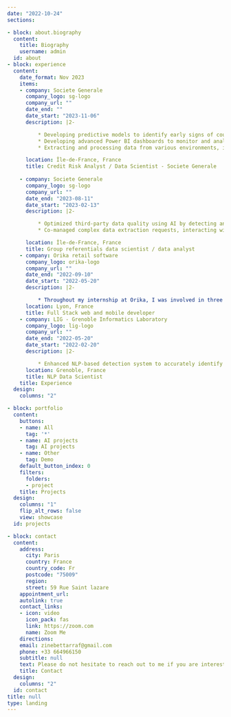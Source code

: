 ```yaml
---
date: "2022-10-24"
sections:

- block: about.biography
  content:
    title: Biography
    username: admin
  id: about
- block: experience
  content:
    date_format: Nov 2023
    items:
    - company: Societe Generale
      company_logo: sg-logo
      company_url: ""
      date_end: ""
      date_start: "2023-11-06"
      description: |2-

          * Developing predictive models to identify early signs of counterparty deterioration in the corporate market.
          * Developing advanced Power BI dashboards to monitor and analyze credit risk, automating data workflows to enhance efficiency and accuracy.
          * Extracting and processing data from various environments, including datalakes (using Python, SQL, PySpark), SAS datasets, and OLAP cubes.

      location: Île-de-France, France
      title: Credit Risk Analyst / Data Scientist - Societe Generale
      
    - company: Societe Generale
      company_logo: sg-logo
      company_url: ""
      date_end: "2023-08-11"
      date_start: "2023-02-13"
      description: |2-

          * Optimized third-party data quality using AI by detecting anomalies and recommending relevant adjustments.
          * Co-managed complex data extraction requests, interacting with the data lake and ensuring relevance through user consultation.

      location: Île-de-France, France
      title: Group referentials data scientist / data analyst
    - company: Orika retail software
      company_logo: orika-logo
      company_url: ""
      date_end: "2022-09-10"
      date_start: "2022-05-20"
      description: |2-

          * Throughout my internship at Orika, I was involved in three distinct projects: the development of a mobile app for product recognition called o4iz, the creation of a console-based cash register system called tuipos, and the development of a web application for activity reports .
      location: Lyon, France
      title: Full Stack web and mobile developer 
    - company: LIG - Grenoble Informatics Laboratory
      company_logo: lig-logo
      company_url: ""
      date_end: "2022-05-20"
      date_start: "2022-02-20"
      description: |2-

          * Enhanced NLP-based detection system to accurately identify machine-generated scientific articles.
      location: Grenoble, France
      title: NLP Data Scientist 
    title: Experience
  design:
    columns: "2"

- block: portfolio
  content:
    buttons:
    - name: All
      tag: '*'
    - name: AI projects
      tag: AI projects
    - name: Other
      tag: Demo
    default_button_index: 0
    filters:
      folders:
      - project
    title: Projects
  design:
    columns: "1"
    flip_alt_rows: false
    view: showcase
  id: projects

- block: contact
  content:
    address:
      city: Paris
      country: France
      country_code: Fr
      postcode: "75009"
      region: 
      street: 59 Rue Saint lazare 
    appointment_url: 
    autolink: true
    contact_links:
    - icon: video
      icon_pack: fas
      link: https://zoom.com
      name: Zoom Me
    directions: 
    email: zinebettarraf@gmail.com
    phone: +33 664966150
    subtitle: null
    text: Please do not hesitate to reach out to me if you are interested in further communication.
    title: Contact
  design:
    columns: "2"
  id: contact
title: null
type: landing
---
```

